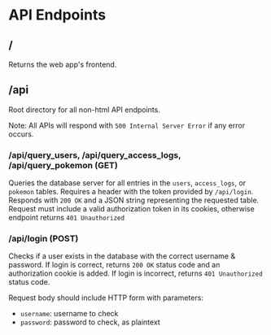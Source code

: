 
# API Endpoints

## /

Returns the web app's frontend.

## /api

Root directory for all non-html API endpoints.

Note: All APIs will respond with `500 Internal Server Error` if any error occurs.

### /api/query_users, /api/query_access_logs, /api/query_pokemon (GET)

Queries the database server for all entries in the `users`, `access_logs`, or `pokemon` tables.
Requires a header with the token provided by `/api/login`.
Responds with `200 OK` and a JSON string representing the requested table.
Request must include a valid authorization token in its cookies,
otherwise endpoint returns `401 Unauthorized`

### /api/login (POST)

Checks if a user exists in the database with the correct username & password.
If login is correct, returns `200 OK` status code and an authorization cookie is added.
If login is incorrect, returns `401 Unauthorized` status code.

Request body should include HTTP form with parameters:

- `username`: username to check
- `password`: password to check, as plaintext
